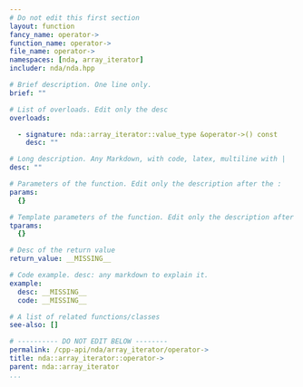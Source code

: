 ```yaml
---
# Do not edit this first section
layout: function
fancy_name: operator->
function_name: operator->
file_name: operator->
namespaces: [nda, array_iterator]
includer: nda/nda.hpp

# Brief description. One line only.
brief: ""

# List of overloads. Edit only the desc
overloads:

  - signature: nda::array_iterator::value_type &operator->() const
    desc: ""

# Long description. Any Markdown, with code, latex, multiline with |
desc: ""

# Parameters of the function. Edit only the description after the :
params:
  {}

# Template parameters of the function. Edit only the description after the :
tparams:
  {}

# Desc of the return value
return_value: __MISSING__

# Code example. desc: any markdown to explain it.
example:
  desc: __MISSING__
  code: __MISSING__

# A list of related functions/classes
see-also: []

# ---------- DO NOT EDIT BELOW --------
permalink: /cpp-api/nda/array_iterator/operator->
title: nda::array_iterator::operator->
parent: nda::array_iterator
...
```


